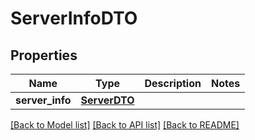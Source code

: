 # ServerInfoDTO

## Properties
Name | Type | Description | Notes
------------ | ------------- | ------------- | -------------
**server_info** | [**ServerDTO**](ServerDTO.md) |  | 

[[Back to Model list]](../README.md#documentation-for-models) [[Back to API list]](../README.md#documentation-for-api-endpoints) [[Back to README]](../README.md)



